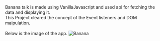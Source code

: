 
Banana talk is made using VanillaJavascript and used api for fetching the data and displaying it.</br>
This Project cleared the concept of the Event listeners and DOM maipulation.<br>
</br>
Below is the image of the app.
![Banana](https://user-images.githubusercontent.com/105977388/189590324-870fd5e9-052b-4568-9ba5-fea1238d2001.png)


